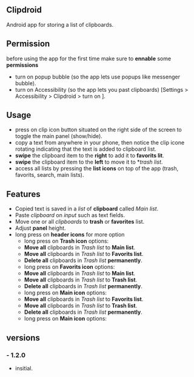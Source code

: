 ## Clipdroid
Android app for storing a list of clipboards.

## Permission
before using the app for the first time make sure to **ennable** some **permissions**
- turn on popup bubble (so the app lets use popups like messenger bubble).
- turn on Accessibility (so the app lets you past clipboards) 
  [Settings > Accessibility > Clipdroid > turn on ].

## Usage
- press on clip icon button situated on the right side of the screen to toggle the main panel (show/hide).
- copy a text from anywhere in your phone, then notice the clip icone rotating indicating that the text is added to clipboard list.
- **swipe** the clipboard item to the **right** to add it to **favorits lit**.
- **swipe** the clipboard item to the **left** to move it to **trash list*.
- access all lists by pressing the **list icons** on top of the app (trash, favorits, search, main lists).

## Features
- Copied text is saved in a *list* of **clipboard** called *Main list*.
- Paste *clipboard* on *input* such as text fields.
- Move one or all *clipboards* to **trash** or **favorites** list.
- Adjust **panel** height.
- long press on **header icons** for more option
   - long press on **Trash icon** options:
    - **Move all** clipboards in *Trash list* to **Main list**.
    - **Move all** clipboards in *Trash list* to **Favorits list**.
    - **Delete all** clipboards in *Trash list* **permanently**.
   - long press on **Favorits icon** options:
    - **Move all** clipboards in *Trash list* to **Main list**.
    - **Move all** clipboards in *Trash list* to **Trash list**.
     - **Delete all** clipboards in *Trash list* **permanently**.
   - long press on **Main icon** options:
    - **Move all** clipboards in *Trash list* to **Favorits list**.
    - **Move all** clipboards in *Trash list* to **Trash list**.
    - **Delete all** clipboards in *Trash list* **permanently**.   
   - long press on **Main icon** options:

## versions
### - 1.2.0
  - insitial. 
